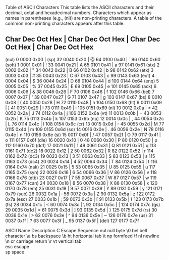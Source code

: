 Table of ASCII Characters
This table lists the ASCII characters and their decimal, octal and hexadecimal numbers. Characters which appear as names in parentheses (e.g., (nl)) are non-printing characters. A table of the common non-printing characters appears after this table.

Char  Dec  Oct  Hex | Char  Dec  Oct  Hex | Char  Dec  Oct  Hex | Char Dec  Oct   Hex
-------------------------------------------------------------------------------------
(nul)   0 0000 0x00 | (sp)   32 0040 0x20 | @      64 0100 0x40 | `      96 0140 0x60
(soh)   1 0001 0x01 | !      33 0041 0x21 | A      65 0101 0x41 | a      97 0141 0x61
(stx)   2 0002 0x02 | "      34 0042 0x22 | B      66 0102 0x42 | b      98 0142 0x62
(etx)   3 0003 0x03 | #      35 0043 0x23 | C      67 0103 0x43 | c      99 0143 0x63
(eot)   4 0004 0x04 | $      36 0044 0x24 | D      68 0104 0x44 | d     100 0144 0x64
(enq)   5 0005 0x05 | %      37 0045 0x25 | E      69 0105 0x45 | e     101 0145 0x65
(ack)   6 0006 0x06 | &      38 0046 0x26 | F      70 0106 0x46 | f     102 0146 0x66
(bel)   7 0007 0x07 | '      39 0047 0x27 | G      71 0107 0x47 | g     103 0147 0x67
(bs)    8 0010 0x08 | (      40 0050 0x28 | H      72 0110 0x48 | h     104 0150 0x68
(ht)    9 0011 0x09 | )      41 0051 0x29 | I      73 0111 0x49 | i     105 0151 0x69
(nl)   10 0012 0x0a | *      42 0052 0x2a | J      74 0112 0x4a | j     106 0152 0x6a
(vt)   11 0013 0x0b | +      43 0053 0x2b | K      75 0113 0x4b | k     107 0153 0x6b
(np)   12 0014 0x0c | ,      44 0054 0x2c | L      76 0114 0x4c | l     108 0154 0x6c
(cr)   13 0015 0x0d | -      45 0055 0x2d | M      77 0115 0x4d | m     109 0155 0x6d
(so)   14 0016 0x0e | .      46 0056 0x2e | N      78 0116 0x4e | n     110 0156 0x6e
(si)   15 0017 0x0f | /      47 0057 0x2f | O      79 0117 0x4f | o     111 0157 0x6f
(dle)  16 0020 0x10 | 0      48 0060 0x30 | P      80 0120 0x50 | p     112 0160 0x70
(dc1)  17 0021 0x11 | 1      49 0061 0x31 | Q      81 0121 0x51 | q     113 0161 0x71
(dc2)  18 0022 0x12 | 2      50 0062 0x32 | R      82 0122 0x52 | r     114 0162 0x72
(dc3)  19 0023 0x13 | 3      51 0063 0x33 | S      83 0123 0x53 | s     115 0163 0x73
(dc4)  20 0024 0x14 | 4      52 0064 0x34 | T      84 0124 0x54 | t     116 0164 0x74
(nak)  21 0025 0x15 | 5      53 0065 0x35 | U      85 0125 0x55 | u     117 0165 0x75
(syn)  22 0026 0x16 | 6      54 0066 0x36 | V      86 0126 0x56 | v     118 0166 0x76
(etb)  23 0027 0x17 | 7      55 0067 0x37 | W      87 0127 0x57 | w     119 0167 0x77
(can)  24 0030 0x18 | 8      56 0070 0x38 | X      88 0130 0x58 | x     120 0170 0x78
(em)   25 0031 0x19 | 9      57 0071 0x39 | Y      89 0131 0x59 | y     121 0171 0x79
(sub)  26 0032 0x1a | :      58 0072 0x3a | Z      90 0132 0x5a | z     122 0172 0x7a
(esc)  27 0033 0x1b | ;      59 0073 0x3b | [      91 0133 0x5b | {     123 0173 0x7b
(fs)   28 0034 0x1c | <      60 0074 0x3c | \      92 0134 0x5c | |     124 0174 0x7c
(gs)   29 0035 0x1d | =      61 0075 0x3d | ]      93 0135 0x5d | }     125 0175 0x7d
(rs)   30 0036 0x1e | >      62 0076 0x3e | ^      94 0136 0x5e | ~     126 0176 0x7e
(us)   31 0037 0x1f | ?      63 0077 0x3f | _      95 0137 0x5f | (del) 127 0177 0x7f

ASCII Name 	Description 	C Escape Sequence
nul 	null byte 	\0
bel 	bell character 	\a
bs 	backspace 	\b
ht 	horizontal tab 	\t
np 	formfeed 	\f
nl 	newline 	\n
cr 	carriage return 	\r
vt 	vertical tab 	
esc 	escape 	
sp 	space 	
